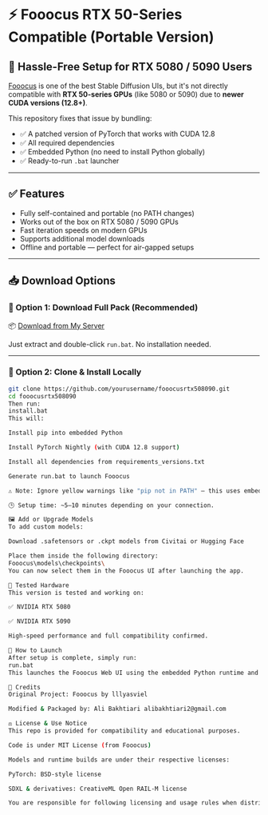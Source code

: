 # ⚡ Fooocus RTX 50-Series Compatible (Portable Version)

## 🧠 Hassle-Free Setup for RTX 5080 / 5090 Users

[Fooocus](https://github.com/lllyasviel/Fooocus) is one of the best Stable Diffusion UIs, but it's not directly compatible with **RTX 50-series GPUs** (like 5080 or 5090) due to **newer CUDA versions (12.8+)**.

This repository fixes that issue by bundling:

- ✅ A patched version of PyTorch that works with CUDA 12.8
- ✅ All required dependencies
- ✅ Embedded Python (no need to install Python globally)
- ✅ Ready-to-run `.bat` launcher

---

## ✅ Features

- Fully self-contained and portable (no PATH changes)
- Works out of the box on RTX 5080 / 5090 GPUs
- Fast iteration speeds on modern GPUs
- Supports additional model downloads
- Offline and portable — perfect for air-gapped setups

---

## 📥 Download Options

### 🔹 Option 1: Download Full Pack (Recommended)

📦 [Download from My Server](https://www.tartanak.com/alibakhtiari2/fooocusrtx508090.rar)

Just extract and double-click `run.bat`. No installation needed.

---

### 🔹 Option 2: Clone & Install Locally

```bash
git clone https://github.com/yourusername/fooocusrtx508090.git
cd fooocusrtx508090
Then run:
install.bat
This will:

Install pip into embedded Python

Install PyTorch Nightly (with CUDA 12.8 support)

Install all dependencies from requirements_versions.txt

Generate run.bat to launch Fooocus

⚠️ Note: Ignore yellow warnings like "pip not in PATH" — this uses embedded Python, and no global setup is required.

🕒 Setup time: ~5–10 minutes depending on your connection.

🖼️ Add or Upgrade Models
To add custom models:

Download .safetensors or .ckpt models from Civitai or Hugging Face

Place them inside the following directory:
Fooocus\models\checkpoints\
You can now select them in the Fooocus UI after launching the app.

🧪 Tested Hardware
This version is tested and working on:

✅ NVIDIA RTX 5080

✅ NVIDIA RTX 5090

High-speed performance and full compatibility confirmed.

🚀 How to Launch
After setup is complete, simply run:
run.bat
This launches the Fooocus Web UI using the embedded Python runtime and compatible CUDA build.

🙏 Credits
Original Project: Fooocus by lllyasviel

Modified & Packaged by: Ali Bakhtiari alibakhtiari2@gmail.com

⚖️ License & Use Notice
This repo is provided for compatibility and educational purposes.

Code is under MIT License (from Fooocus)

Models and runtime builds are under their respective licenses:

PyTorch: BSD-style license

SDXL & derivatives: CreativeML Open RAIL-M license

You are responsible for following licensing and usage rules when distributing or modifying models.